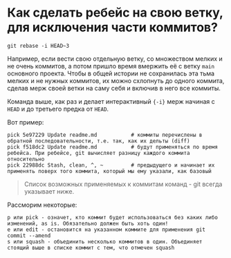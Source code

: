 # Как сделать ребейс на свою ветку, для исключения части коммитов?

`git rebase -i HEAD~3`

Например, если вести свою отдельную ветку, со множеством мелких и не очень коммитов, а потом пришло время вмержить её с ветку `main`
основного проекта. Чтобы в общей истории не сохранилась эта тьма мелких и не нужных коммитов, их можно схлопнуть до одного коммита,
сделав мерж своей ветки на саму себя и включив в него все коммиты.

Команда выше, как раз и делает интерактивный `{-i}` мерж начиная с `HEAD` и до третьего предка от `HEAD`.						

Вот пример:

	pick 5e97229 Update readme.md			# коммиты перечислены в обратной последовательности, т.е. так, как их дельты (diff) 
	pick f518dc2 Update readme.md			# будут применяться по время ребейса. При ребейсе, git вычисляет разницу каждого коммита относительно
	pick 22988dc Stash, clean, ^, ~			# предыдущего и начинает их применять поверх того коммита, который мы ему указали, как базовый


>Список возможных применяемых к коммитам команд - git всегда указывает ниже.

Рассморим некоторые:

	p или pick - означет, кто коммит будет использоваться без каких либо изменений, as is. Обязательно должен быть хоть один!
	e или edit - остановится на указанном коммите для применения git commit --amend
	s или squash - объединить несколько коммитов в один. Объединяет стоящий выше в списке коммит с тем, что отмечен squash

